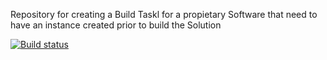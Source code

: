 Repository for creating a Build Taskl for a propietary Software that need to have an instance created prior to build the Solution

[![Build status](https://dev.azure.com/openelp/BuildTask/_apis/build/status/BuildTask-CI)](https://dev.azure.com/openelp/BuildTask/_build/latest?definitionId=16)